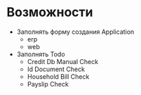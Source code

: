 # Возможности
- Заполнять форму создания Application
  - erp
  - web
- Заполнять Todo
  - Credit Db Manual Check
  - Id Document Check
  - Household Bill Check
  - Payslip Check